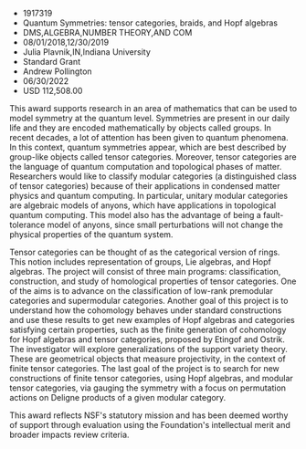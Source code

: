 
* 1917319
* Quantum Symmetries: tensor categories, braids, and Hopf algebras
* DMS,ALGEBRA,NUMBER THEORY,AND COM
* 08/01/2018,12/30/2019
* Julia Plavnik,IN,Indiana University
* Standard Grant
* Andrew Pollington
* 06/30/2022
* USD 112,508.00

This award supports research in an area of mathematics that can be used to model
symmetry at the quantum level. Symmetries are present in our daily life and they
are encoded mathematically by objects called groups. In recent decades, a lot of
attention has been given to quantum phenomena. In this context, quantum
symmetries appear, which are best described by group-like objects called tensor
categories. Moreover, tensor categories are the language of quantum computation
and topological phases of matter. Researchers would like to classify modular
categories (a distinguished class of tensor categories) because of their
applications in condensed matter physics and quantum computing. In particular,
unitary modular categories are algebraic models of anyons, which have
applications in topological quantum computing. This model also has the advantage
of being a fault-tolerance model of anyons, since small perturbations will not
change the physical properties of the quantum system.

Tensor categories can be thought of as the categorical version of rings. This
notion includes representation of groups, Lie algebras, and Hopf algebras. The
project will consist of three main programs: classification, construction, and
study of homological properties of tensor categories. One of the aims is to
advance on the classification of low-rank premodular categories and supermodular
categories. Another goal of this project is to understand how the cohomology
behaves under standard constructions and use these results to get new examples
of Hopf algebras and categories satisfying certain properties, such as the
finite generation of cohomology for Hopf algebras and tensor categories,
proposed by Etingof and Ostrik. The investigator will explore generalizations of
the support variety theory. These are geometrical objects that measure
projectivity, in the context of finite tensor categories. The last goal of the
project is to search for new constructions of finite tensor categories, using
Hopf algebras, and modular tensor categories, via gauging the symmetry with a
focus on permutation actions on Deligne products of a given modular category.

This award reflects NSF's statutory mission and has been deemed worthy of
support through evaluation using the Foundation's intellectual merit and broader
impacts review criteria.
